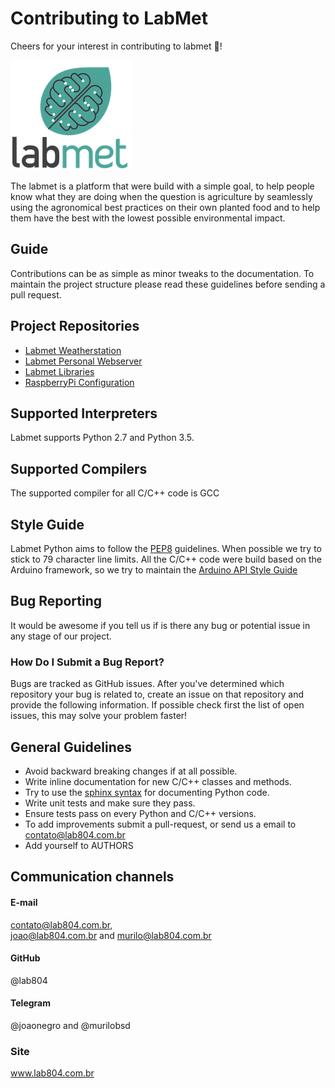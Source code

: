 # Contributing to LabMet

Cheers for your interest in contributing to labmet 🍻!

![download](https://raw.githubusercontent.com/lab804/labmet-server/labmet_libraries/app/static/img/Logo.png)

The labmet is a platform that were build with a simple goal, to help people know what they are doing when the question is agriculture by seamlessly using the agronomical best practices on their own planted food and to help them have the best with the lowest possible environmental impact.

## Guide
 Contributions can be as simple as minor tweaks to the documentation. To maintain the project structure please read these guidelines before sending a pull request.

## Project Repositories

* [Labmet Weatherstation](https://github.com/lab804/labmet-weatherstation)
* [Labmet Personal Webserver](https://github.com/lab804/labmet-server)
* [Labmet Libraries](https://github.com/lab804)
* [RaspberryPi Configuration](https://github.com/lab804/generate-ap)

## Supported Interpreters

Labmet supports Python 2.7 and Python 3.5.

## Supported Compilers

The supported compiler for all C/C++ code is GCC

## Style Guide

Labmet Python aims to follow the [PEP8](https://www.python.org/dev/peps/pep-0008/) guidelines. When possible we try to stick to 79 character line limits. All the C/C++ code were build based on the Arduino framework, so we try to maintain the [Arduino API Style Guide](https://www.arduino.cc/en/Reference/APIStyleGuide)

## Bug Reporting

It would be awesome if you tell us if is there any bug or potential issue in any stage of our project.

### How Do I Submit a Bug Report?

Bugs are tracked as GitHub issues. After you've determined which repository your bug is related to, create an issue on that repository and provide the following information. If possible check first the list of open issues, this may solve your problem faster!

## General Guidelines

* Avoid backward breaking changes if at all possible.
* Write inline documentation for new C/C++ classes and methods.
* Try to use the [sphinx syntax](http://www.sphinx-doc.org/en/stable/ext/autodoc.html) for documenting Python code.
* Write unit tests and make sure they pass.
* Ensure tests pass on every Python and C/C++ versions.
* To add improvements submit a pull-request, or send us a email to contato@lab804.com.br
* Add yourself to AUTHORS


## Communication channels

#### E-mail
contato@lab804.com.br,  
joao@lab804.com.br and
murilo@lab804.com.br

#### GitHub
@lab804

#### Telegram
@joaonegro and @murilobsd

### Site
  www.lab804.com.br
